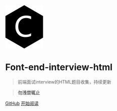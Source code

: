 ![logo](./web-logo-120.png ':no-zoom')

# Font-end-interview-html

> 前端面试interview的HTML题目收集，持续更新

> **勿浅尝辄止**

[GitHub](https://github.com/nieyafei/front-end-interview-html)
[开始阅读](/basic)
